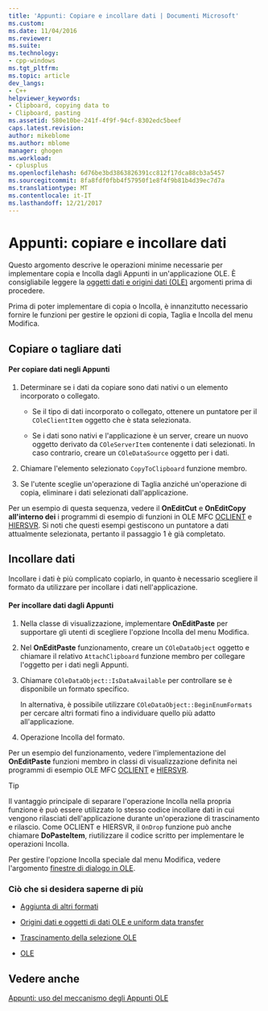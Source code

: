 ```yaml
---
title: 'Appunti: Copiare e incollare dati | Documenti Microsoft'
ms.custom: 
ms.date: 11/04/2016
ms.reviewer: 
ms.suite: 
ms.technology:
- cpp-windows
ms.tgt_pltfrm: 
ms.topic: article
dev_langs:
- C++
helpviewer_keywords:
- Clipboard, copying data to
- Clipboard, pasting
ms.assetid: 580e10be-241f-4f9f-94cf-8302edc5beef
caps.latest.revision: 
author: mikeblome
ms.author: mblome
manager: ghogen
ms.workload:
- cplusplus
ms.openlocfilehash: 6d76be3bd3863826391cc812f17dca88cb3a5457
ms.sourcegitcommit: 8fa8fdf0fbb4f57950f1e8f4f9b81b4d39ec7d7a
ms.translationtype: MT
ms.contentlocale: it-IT
ms.lasthandoff: 12/21/2017
---
```

# <a name="clipboard-copying-and-pasting-data"></a>Appunti: copiare e incollare dati
Questo argomento descrive le operazioni minime necessarie per implementare copia e Incolla dagli Appunti in un'applicazione OLE. È consigliabile leggere la [oggetti dati e origini dati (OLE)](../mfc/data-objects-and-data-sources-ole.md) argomenti prima di procedere.  
  
 Prima di poter implementare di copia o Incolla, è innanzitutto necessario fornire le funzioni per gestire le opzioni di copia, Taglia e Incolla del menu Modifica.  
  
##  <a name="_core_copying_or_cutting_data"></a>Copiare o tagliare dati  
  
#### <a name="to-copy-data-to-the-clipboard"></a>Per copiare dati negli Appunti  
  
1.  Determinare se i dati da copiare sono dati nativi o un elemento incorporato o collegato.  
  
    -   Se il tipo di dati incorporato o collegato, ottenere un puntatore per il `COleClientItem` oggetto che è stata selezionata.  
  
    -   Se i dati sono nativi e l'applicazione è un server, creare un nuovo oggetto derivato da `COleServerItem` contenente i dati selezionati. In caso contrario, creare un `COleDataSource` oggetto per i dati.  
  
2.  Chiamare l'elemento selezionato `CopyToClipboard` funzione membro.  
  
3.  Se l'utente sceglie un'operazione di Taglia anziché un'operazione di copia, eliminare i dati selezionati dall'applicazione.  
  
 Per un esempio di questa sequenza, vedere il **OnEditCut** e **OnEditCopy all'interno dei** i programmi di esempio di funzioni in OLE MFC [OCLIENT](../visual-cpp-samples.md) e [HIERSVR](../visual-cpp-samples.md). Si noti che questi esempi gestiscono un puntatore a dati attualmente selezionata, pertanto il passaggio 1 è già completato.  
  
##  <a name="_core_pasting_data"></a>Incollare dati  
 Incollare i dati è più complicato copiarlo, in quanto è necessario scegliere il formato da utilizzare per incollare i dati nell'applicazione.  
  
#### <a name="to-paste-data-from-the-clipboard"></a>Per incollare dati dagli Appunti  
  
1.  Nella classe di visualizzazione, implementare **OnEditPaste** per supportare gli utenti di scegliere l'opzione Incolla del menu Modifica.  
  
2.  Nel **OnEditPaste** funzionamento, creare un `COleDataObject` oggetto e chiamare il relativo `AttachClipboard` funzione membro per collegare l'oggetto per i dati negli Appunti.  
  
3.  Chiamare `COleDataObject::IsDataAvailable` per controllare se è disponibile un formato specifico.  
  
     In alternativa, è possibile utilizzare `COleDataObject::BeginEnumFormats` per cercare altri formati fino a individuare quello più adatto all'applicazione.  
  
4.  Operazione Incolla del formato.  
  
 Per un esempio del funzionamento, vedere l'implementazione del **OnEditPaste** funzioni membro in classi di visualizzazione definita nei programmi di esempio OLE MFC [OCLIENT](../visual-cpp-samples.md) e [HIERSVR](../visual-cpp-samples.md).  
  
> [!TIP]
>  Il vantaggio principale di separare l'operazione Incolla nella propria funzione è può essere utilizzato lo stesso codice incollare dati in cui vengono rilasciati dell'applicazione durante un'operazione di trascinamento e rilascio. Come OCLIENT e HIERSVR, il `OnDrop` funzione può anche chiamare **DoPasteItem**, riutilizzare il codice scritto per implementare le operazioni Incolla.  
  
 Per gestire l'opzione Incolla speciale dal menu Modifica, vedere l'argomento [finestre di dialogo in OLE](../mfc/dialog-boxes-in-ole.md).  
  
### <a name="what-do-you-want-to-know-more-about"></a>Ciò che si desidera saperne di più  
  
-   [Aggiunta di altri formati](../mfc/clipboard-adding-other-formats.md)  
  
-   [Origini dati e oggetti di dati OLE e uniform data transfer](../mfc/data-objects-and-data-sources-ole.md)  
  
-   [Trascinamento della selezione OLE](../mfc/drag-and-drop-ole.md)  
  
-   [OLE](../mfc/ole-background.md)  
  
## <a name="see-also"></a>Vedere anche  
 [Appunti: uso del meccanismo degli Appunti OLE](../mfc/clipboard-using-the-ole-clipboard-mechanism.md)

